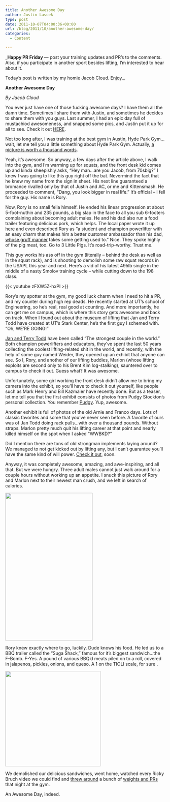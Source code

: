 ```yaml
---
title: Another Awesome Day
author: Justin Lascek
type: post
date: 2011-10-07T04:00:36+00:00
url: /blog/2011/10/another-awesome-day/
categories:
  - Content

---
```

_**Happy PR Friday** &#8212; post your training updates and PR&#8217;s to the comments. Also, if you participate in another sport besides lifting, I&#8217;m interested to hear about it.
  
Today&#8217;s post is written by my homie Jacob Cloud. Enjoy._
  

  
**Another Awesome Day**
  
_By Jacob Cloud_

You ever just have one of those fucking awesome days? I have them all the damn time. Sometimes I share them with Justin, and sometimes he decides to share them with you guys. Last summer, I had an epic day full of mustachiod awesomeness, and snapped some pics, and Justin put it up for all to see. Check it out <a href="/blog/2010/06/a-tale-worth-telling/" target="_blank">HERE</a>.
  

  
Not too long after, I was training at the best gym in Austin, Hyde Park Gym&#8230;wait, let me tell you a little something about Hyde Park Gym. Actually, <a href="Not too long after, I was training at the best gym in Austin, Hyde Park Gym...wait, let me tell you a little something about Hyde Park Gym. Actually, a picture is worth a thousand words:" target="_blank">a picture is worth a thousand words</a>.
  


Yeah, it&#8217;s awesome. So anyway, a few days after the article above, I walk into the gym, and I&#8217;m warming up for squats, and the front desk kid comes up and kinda sheepishly asks, &#8220;Hey man&#8230;are you Jacob, from 70sbig?&#8221; I knew I was going to like this guy right off the bat. Nevermind the fact that he knew my name from the sign in sheet. His next line guaranteed a bromance rivalled only by that of Justin and AC, or me and Kittensmash. He proceeded to comment, &#8220;Dang, you look bigger in real life.&#8221; It&#8217;s official &#8211; I fell for the guy. His name is Rory.
  

  
Now, Rory is no small fella himself. He ended his linear progression at about 5-foot-nuthin and 235 pounds, a big slap in the face to all you sub 6-footers complaining about becoming adult males. He and his dad also run a food trailer featuring delicious pork, which helps. The local paper wrote it up <a href="http://www.austin360.com/food-drink/dining/the-care-and-feeding-of-an-austin-food-1415894.html" target="_blank">here</a> and even described Rory as &#8220;a student and champion powerlifter with an easy charm that makes him a better customer ambassador than his dad, <a href="http://a3.sphotos.ak.fbcdn.net/hphotos-ak-snc6/221652_1702270886026_1515570380_31579100_5918208_n.jpg" target="_blank">whose gruff manner</a> takes some getting used to.&#8221; Nice. They spoke highly of the pig meat, too. Go to 3 Little Pigs. It&#8217;s road-trip-worthy. Trust me.
  
**<!--more-->**


  

  
This guy works his ass off in the gym (literally &#8211; behind the desk as well as in the squat rack), and is shooting to demolish some raw squat records in the USAPL this year and next. Here&#8217;s a vid of his latest 495lb single in the middle of a nasty Smolov training cycle &#8211; while cutting down to the 198 class.
  
{{< youtube zFXW5Z-hxPI >}}
  

  
Rory&#8217;s my spotter at the gym, my good luck charm when I need to hit a PR, and my counter during high rep deads. He recently started at UT&#8217;s school of Engineering, so he&#8217;s real, real good at counting. And more importantly, he can get me on campus, which is where this story gets awesome and back on track. When I found out about the museum of lifting that Jan and Terry Todd have created at UT&#8217;s Stark Center, he&#8217;s the first guy I schemed with. &#8220;Oh, WE&#8217;RE GOING!&#8221;
  

  
<a href="http://www.t-nation.com/img/photos/2008/08-039-training/image014.jpg" target="_blank">Jan and Terry Todd</a> have been called &#8220;The strongest couple in the world.&#8221; Both champion powerlifters and educators, they&#8217;ve spent the last 50 years collecting the coolest lifting-related shit in the world, and recently, with the help of some guy named Weider, they opened up an exhibit that anyone can see. So I, Rory, and another of our lifting buddies, Marlon (whose lifting exploits are second only to his Brent Kim log-stalking), sauntered over to campus to check it out. Guess what? It was awesome.
  

  
Unfortunately, some girl working the front desk didn&#8217;t allow me to bring my camera into the exhibit, so you&#8217;ll have to check it out yourself, like people such as Mark Henry and Bill Kazmaier have recently done. But as a teaser, let me tell you that the first exhibit consists of photos from Pudgy Stockton&#8217;s personal collection. You remember <a href="/blog/2011/10/03/" target="_blank">Pudgy</a>. Yup, awesome.
  


Another exhibit is full of photos of the old Arnie and Franco days. Lots of classic favorites and some that you&#8217;ve never seen before. A favorite of ours was of Jan Todd doing rack pulls&#8230;with over a thousand pounds. Without straps. Marlon pretty much quit his lifting career at that point and nearly killed himself on the spot when I asked &#8220;WWBKD?&#8221;
  

  
Did I mention there are tons of old strongman implements laying around? We managed to not get kicked out by lifting any, but I can&#8217;t guarantee you&#8217;ll have the same kind of will power. <a href="http://www.starkcenter.org/exhibits/current/" target="_blank">Check it out</a>, soon.
  

  
Anyway, it was completely awesome, amazing, and awe-inspiring, and all that. But we were hungry. Three adult males cannot just walk around for a couple hours without working up an appetite. I snuck this picture of Rory and Marlon next to their newest man crush, and we left in search of calories.
  

  
[<img data-attachment-id="5537" data-permalink="/blog/2011/10/another-awesome-day/006-cropped/" data-orig-file="/2011/10/006-cropped.jpg" data-orig-size="275,465" data-comments-opened="1" data-image-meta="{&quot;aperture&quot;:&quot;4&quot;,&quot;credit&quot;:&quot;Picasa&quot;,&quot;camera&quot;:&quot;Canon EOS DIGITAL REBEL XS&quot;,&quot;caption&quot;:&quot;&quot;,&quot;created_timestamp&quot;:&quot;1317724676&quot;,&quot;copyright&quot;:&quot;&quot;,&quot;focal_length&quot;:&quot;50&quot;,&quot;iso&quot;:&quot;800&quot;,&quot;shutter_speed&quot;:&quot;0.0013333333333333&quot;,&quot;title&quot;:&quot;&quot;}" data-image-title="006 cropped" data-image-description="" data-medium-file="/2011/10/006-cropped.jpg" data-large-file="/2011/10/006-cropped.jpg" src="/2011/10/006-cropped.jpg" alt="" title="006 cropped" width="275" height="465" class="aligncenter size-full wp-image-5537" />][1]
  

  
Rory knew exactly where to go, luckily. Dude knows his food. He led us to a BBQ trailer called the &#8220;Suga Shack,&#8221; famous for it&#8217;s biggest sandwich&#8230;the F-Bomb. F-Yes. A pound of various BBQ&#8217;d meats piled on to a roll, covered in jalapenos, pickles, onions, and queso. A 1 on the TIOLI scale, for sure .
  

  
[<img data-attachment-id="5538" data-permalink="/blog/2011/10/another-awesome-day/f8438ca8bfc025cb751f9a47cfc83e4d/" data-orig-file="/2011/10/f8438ca8bfc025cb751f9a47cfc83e4d.gif" data-orig-size="300,300" data-comments-opened="1" data-image-meta="{&quot;aperture&quot;:&quot;0&quot;,&quot;credit&quot;:&quot;&quot;,&quot;camera&quot;:&quot;&quot;,&quot;caption&quot;:&quot;&quot;,&quot;created_timestamp&quot;:&quot;0&quot;,&quot;copyright&quot;:&quot;&quot;,&quot;focal_length&quot;:&quot;0&quot;,&quot;iso&quot;:&quot;0&quot;,&quot;shutter_speed&quot;:&quot;0&quot;,&quot;title&quot;:&quot;&quot;}" data-image-title="f8438ca8bfc025cb751f9a47cfc83e4d" data-image-description="" data-medium-file="/2011/10/f8438ca8bfc025cb751f9a47cfc83e4d.gif" data-large-file="/2011/10/f8438ca8bfc025cb751f9a47cfc83e4d.gif" src="/2011/10/f8438ca8bfc025cb751f9a47cfc83e4d.gif" alt="" title="f8438ca8bfc025cb751f9a47cfc83e4d" width="300" height="300" class="aligncenter size-full wp-image-5538" />][2]
  


We demolished our delicious sandwiches, went home, watched every Ricky Bruch video we could find and <a href="http://youtu.be/RpqksKiImCk?t=3m17s" target="_blank">threw around</a> a bunch of <a href="http://youtu.be/RpqksKiImCk?t=2m2s" target="_blank">weights and PRs</a> that night at the gym.
  

  
An Awesome Day, indeed.

 [1]: /2011/10/006-cropped.jpg
 [2]: /2011/10/f8438ca8bfc025cb751f9a47cfc83e4d.gif
